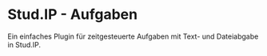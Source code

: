Stud.IP - Aufgaben
==================

Ein einfaches Plugin für zeitgesteuerte Aufgaben mit Text- und Dateiabgabe in Stud.IP.
